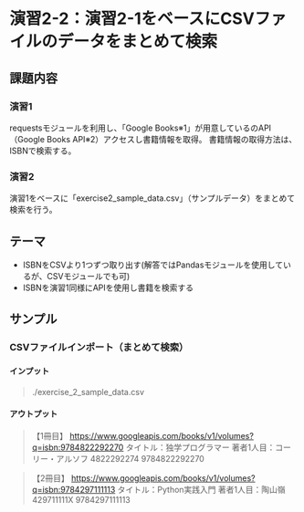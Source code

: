 # 演習2-2：演習2-1をベースにCSVファイルのデータをまとめて検索

## 課題内容
### 演習1
requestsモジュールを利用し、「Google Books※1」が用意しているのAPI（Google Books API※2）アクセスし書籍情報を取得。
書籍情報の取得方法は、ISBNで検索する。

### 演習2
演習1をベースに「exercise2_sample_data.csv」（サンプルデータ）をまとめて検索を行う。

## テーマ
- ISBNをCSVより1つずつ取り出す(解答ではPandasモジュールを使用しているが、CSVモジュールでも可)
- ISBNを演習1同様にAPIを使用し書籍を検索する

## サンプル
### CSVファイルインポート（まとめて検索）
#### インプット
> ./exercise_2_sample_data.csv

#### アウトプット
>【1冊目】
https://www.googleapis.com/books/v1/volumes?q=isbn:9784822292270
タイトル：独学プログラマー
著者1人目：コーリー・アルソフ
4822292274
9784822292270

>【2冊目】
https://www.googleapis.com/books/v1/volumes?q=isbn:9784297111113
タイトル：Python実践入門
著者1人目：陶山嶺
429711111X
9784297111113


